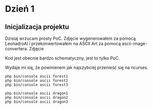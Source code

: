 # Dzień 1

## Inicjalizacja projektu


Dzisiaj wrzucam prosty PoC. Zdjęcie wygenerowałem za pomocą LeonadroAI i przekonwertowałem na ASCII Art za pomocą ascii-image-convertera. Zdjęcie

Kod jest obecnie bardzo schematyczny, jest to tylko PoC.

Wydaje mi się, że powinienem jak najszybciej przenieść się na ncurses.

```console
php bin/console ascii forest1
php bin/console ascii forest2
php bin/console ascii forest3

php bin/console ascii dragon1
php bin/console ascii dragon2
php bin/console ascii dragon3
```